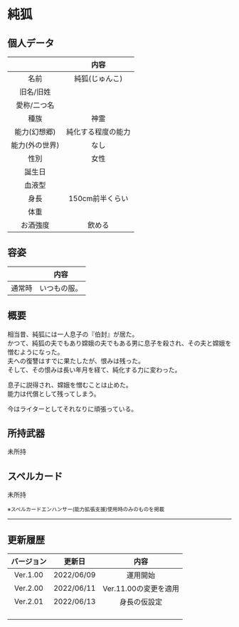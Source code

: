 # 純狐

## 個人データ
||内容|
|:---:|:---:|
|名前|純狐(じゅんこ)|
|旧名/旧姓||
|愛称/二つ名||
|種族|神霊|
|能力(幻想郷)|純化する程度の能力|
|能力(外の世界)|なし|
|性別|女性|
|誕生日||
|血液型||
|身長|150cm前半くらい|
|体重||
|お酒強度|飲める|

## 容姿
||内容|
|:---:|:---:|
|通常時|いつもの服。|

## 概要
相当昔、純狐には一人息子の『伯封』が居た。<br>
かつて、純狐の夫でもあり嫦娥の夫でもある男に息子を殺され、その夫と嫦娥を憎むようになった。<br>
夫への復讐はすでに果たしたが、恨みは残った。<br>
そして、その恨みは長い年月を経て、純化する力に変わった。<br>

息子に説得され、嫦娥を憎むことは止めた。<br>
能力は代償として残ってしまう。<br>

今はライターとしてそれなりに頑張っている。

## 所持武器
未所持

## スペルカード
未所持

<sup>
※スペルカードエンハンサー(能力拡張支援)使用時のみのものを掲載
</sup>

***

## 更新履歴
|バージョン|更新日|内容|
|:---:|:---:|:---:|
|Ver.1.00|2022/06/09|運用開始|
|Ver.2.00|2022/06/11|Ver.11.00の変更を適用|
|Ver.2.01|2022/06/13|身長の仮設定|
||||
||||
||||
||||

